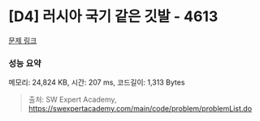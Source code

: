 # [D4] 러시아 국기 같은 깃발 - 4613 

[문제 링크](https://swexpertacademy.com/main/code/problem/problemDetail.do?contestProbId=AWQl9TIK8qoDFAXj) 

### 성능 요약

메모리: 24,824 KB, 시간: 207 ms, 코드길이: 1,313 Bytes



> 출처: SW Expert Academy, https://swexpertacademy.com/main/code/problem/problemList.do